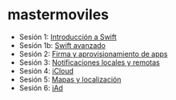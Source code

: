 # mastermoviles

- Sesión 1: [Introducción a Swift](http://domingogallardo.github.io/apuntes-mastermoviles/sesion01-introduccion-swift.html)
- Sesión 1b: [Swift avanzado](http://domingogallardo.github.io/apuntes-mastermoviles/sesion01b-swift-avanzado.html)
- Sesión 2: [Firma y aprovisionamiento de apps](http://domingogallardo.github.io/apuntes-mastermoviles/sesion02-firma-aprovisionamiento.html)
- Sesión 3: [Notificaciones locales y remotas](http://domingogallardo.github.io/apuntes-mastermoviles/sesion03-notificaciones-locales-remotas.html)
- Sesión 4: [iCloud](http://domingogallardo.github.io/apuntes-mastermoviles/sesion04.html)
- Sesión 5: [Mapas y localización](http://domingogallardo.github.io/apuntes-mastermoviles/sesion05.html)
- Sesión 6: [iAd](http://domingogallardo.github.io/apuntes-mastermoviles/sesion06.html)
